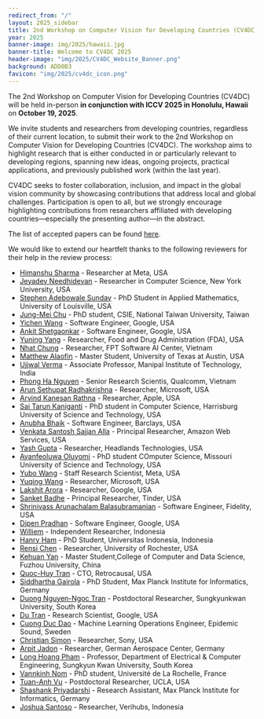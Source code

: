 ```yaml
---
redirect_from: "/"
layout: 2025_sidebar
title: 2nd Workshop on Computer Vision for Developing Countries (CV4DC) 2025
year: 2025
banner-image: img/2025/hawaii.jpg
banner-title: Welcome to CV4DC 2025
header-image: "img/2025/CV4DC_Website_Banner.png"
background: ADD0B3
favicon: "img/2025/cv4dc_icon.png"
---
```


The 2nd Workshop on Computer Vision for Developing Countries (CV4DC) will be held in-person **in conjunction with ICCV 2025 in Honolulu, Hawaii** on **October 19, 2025**.

We invite students and researchers from developing countries, regardless of their current location, to submit their work to the 2nd Workshop on Computer Vision for Developing Countries (CV4DC). The workshop aims to highlight research that is either conducted in or particularly relevant to developing regions, spanning new ideas, ongoing projects, practical applications, and previously published work (within the last year).

CV4DC seeks to foster collaboration, inclusion, and impact in the global vision community by showcasing contributions that address local and global challenges. Participation is open to all, but we strongly encourage highlighting contributions from researchers affiliated with developing countries—especially the presenting author—in the abstract.

The list of accepted papers can be found [here]({{site.url}}/2025/accepted-papers).

We would like to extend our heartfelt thanks to the following reviewers for their help in the review process:

- [Himanshu Sharma](https://www.linkedin.com/in/sharmahi/) - Researcher at Meta, USA
- [Jeyadev Needhidevan](https://www.linkedin.com/in/jeyadev-needhi-8957ab274/) - Researcher in Computer Science, New York University, USA
- [Stephen Adebowale Sunday](https://www.linkedin.com/in/stephensunday/) - PhD Student in Applied Mathematics, University of Louisville, USA
- [Jung-Mei Chu](https://scholar.google.com.tw/citations?hl=zh-TW&pli=1&user=Xo81ZxYAAAAJ) - PhD student, CSIE, National Taiwan University, Taiwan
- [Yichen Wang](https://www.linkedin.com/in/yichen-w-09b790118/) - Software Engineer, Google, USA
- [Ankit Shetgaonkar](https://research.google/people/269190/?&type=google) - Software Engineer, Google, USA
- [Yuning Yang](https://www.linkedin.com/in/yuning-yang-jeremy/) - Researcher, Food and Drug Administration (FDA), USA
- [Nhat Chung](https://scholar.google.com/citations?user=LZb_-BwAAAAJ&hl=en) - Researcher, FPT Software AI Center, Vietnam
- [Matthew Alaofin](https://www.linkedin.com/in/matthew-alaofin-0735512b/) - Master Student, University of Texas at Austin, USA
- [Ujjwal Verma](https://uverma.github.io/) - Associate Professor, Manipal Institute of Technology, India
- [Phong Ha Nguyen](https://phongnhhn.info/) - Senior Research Scientis, Qualcomm, Vietnam
- [Arun Sethupat Radhakrishna](https://openreview.net/profile?id=~Arun_Sethupat_Radhakrishna1) - Researcher, Microsoft, USA
- [Arvind Kanesan Rathna](https://www.linkedin.com/in/arvind-kr-/) - Researcher, Apple, USA
- [Sai Tarun Kaniganti](https://ksaitarun.com/) - PhD student in Computer Science, Harrisburg University of Science and Technology, USA
- [Anubha Bhaik](https://scholar.google.com/citations?user=xfWn3o0AAAAJ&hl=en) - Software Engineer, Barclays, USA
- [Venkata Santosh Sajjan Alla](https://www.linkedin.com/in/sajjan-avs/) - Principal Researcher, Amazon Web Services, USA
- [Yash Gupta](https://scholar.google.com/citations?user=VLGA0VkAAAAJ&hl=en) - Researcher, Headlands Technologies, USA
- [Ayanfeoluwa Oluyomi](https://www.linkedin.com/in/ayanfeoluwa-oluyomi/) - PhD student	COmputer Science, Missouri University of Science and Technology, USA
- [Yubo Wang](https://www.linkedin.com/in/yubo-wang-231ba4158/) - Staff Research Scientist, Meta, USA
- [Yuqing Wang](https://openreview.net/profile?id=~Yuqing_Wang14) - Researcher, Microsoft, USA
- [Lakshit Arora](https://www.linkedin.com/in/lakshit/) - Researcher, Google, USA
- [Sanket Badhe](https://github.com/SankBad) - Principal Researcher, Tinder, USA
- [Shrinivass Arunachalam Balasubramanian](https://shrinivassab.github.io/3d_portfolio/) - Software Engineer, Fidelity, USA
- [Dipen Pradhan](https://www.linkedin.com/in/dipenpradhan/) - Software Engineer, Google, USA
- [Williem](https://williem.dev/) - Independent Researcher, Indonesia
- [Hanry Ham](https://github.com/hamhanry) - PhD Student, Universitas Indonesia, Indonesia
- [Rensi Chen](https://www.linkedin.com/in/rensi-chen/) - Researcher, University of Rochester, USA
- [Kehuan Yan](https://gitee.com/yan-kefan) - Master Student,College of Computer and Data Science, Fuzhou University, China
- [Quoc-Huy Tran](https://www.linkedin.com/in/quochuytran/) - CTO, Retrocausal, USA
- [Siddhartha Gairola](https://sidgairo18.github.io/) - PhD Student, Max Planck Institute for Informatics, Germany
- [Duong Nguyen-Ngoc Tran](https://duongtran1708.github.io/) - Postdoctoral Researcher, Sungkyunkwan University, South Korea
- [Du Tran](https://dutran.github.io/) - Research Scientist, Google, USA
- [Cuong Duc Dao](https://www.erikdao.com/about/) - Machine Learning Operations Engineer, Epidemic Sound, Sweden
- [Christian Simon](https://chrysts.github.io/) - Researcher, Sony, USA
- [Arpit Jadon](https://www.linkedin.com/in/arpitjadonamu/) - Researcher, German Aerospace Center, Germany
- [Long Hoang Pham](https://www.linkedin.com/in/long-pham-1755807a/) - Professor, Department of Electrical & Computer Engineering, Sungkyun Kwan University, South Korea
- [Vannkinh Nom](https://scholar.google.com/citations?user=xyl99EYAAAAJ&hl=en) - PhD student, Université de La Rochelle, France
- [Tuan-Anh Vu](https://tuananh1007.github.io/) - Postdoctoral Researcher, UCLA, USA
- [Shashank Priyadarshi](https://iamsh4shank.github.io/) - Research Assistant, Max Planck Institute for Informatics, Germany
- [Joshua Santoso](https://joshuajano.github.io/) - Researcher, Verihubs, Indonesia
